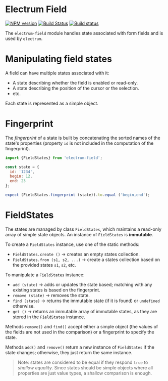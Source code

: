 # Electrum Field

[![NPM version](https://img.shields.io/npm/v/electrum-field.svg)](https://www.npmjs.com/package/electrum-field)
[![Build Status](https://travis-ci.org/epsitec-sa/electrum-field.svg?branch=master)](https://travis-ci.org/epsitec-sa/electrum-field)
[![Build status](https://ci.appveyor.com/api/projects/status/8c6nooep3fbnoytc?svg=true)](https://ci.appveyor.com/project/epsitec/electrum-field)

The `electrum-field` module handles state associated with form fields and is
used by `electrum`.

# Manipulating field states

A field can have multiple states associated with it:

* A state describing whether the field is enabled or read-only.
* A state describing the position of the cursor or the selection.
* etc.

Each state is represented as a simple object.

# Fingerprint

The _fingerprint_ of a state is built by concatenating the sorted
names of the state's properties (property `id` is not included in
the computation of the fingerprint).

```javascript
import {FieldStates} from 'electrum-field';

const state = {
  id: '1234',
  begin: 12,
  end: 23
};

expect (FieldStates.fingerprint (state)).to.equal ('begin,end');
```

# FieldStates

The states are managed by class `FieldStates`, which maintains a read-only
array of simple state objects. An instance of `FieldStates` is **immutable**.

To create a `FieldStates` instance, use one of the static methods:

* `FieldStates.create ()` &rarr; creates an empty states collection.
* `FieldStates.from (s1, s2, ...)` &rarr; create a states collection based
  on the provided states `s1`, `s2`, etc.

To manipulate a `FieldStates` instance:

* `add (state)` &rarr; adds or updates the state based; matching with any
  existing states is based on the fingerprint.
* `remove (state)` &rarr; removes the state.
* `find (state)` &rarr; returns the immutable state (if it is found) or
  `undefined` otherwise.
* `get ()` &rarr; returns an immutable array of immutable states, as they
  are stored in the `FieldStates` instance.

Methods `remove()` and `find()` accept either a simple object (the
values of the fields are not used in the comparison) or a fingerprint
to specify the state.

Methods `add()` and `remove()` return a new instance of `FieldStates` if
the state changes; otherwise, they just return the same instance.

> Note: states are considered to be equal if they respond `true` to
> _shallow equality_. Since states should be simple objects where all
> properties are just value types, a shallow comparison is enough.
